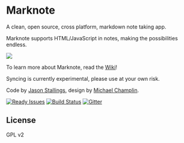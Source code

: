 Marknote
========

A clean, open source, cross platform, markdown note taking app. 

Marknote supports HTML/JavaScript in notes, making the possibilities endless. 

![](https://cloudup.com/cMU37AICDHn+)

To learn more about Marknote, read the [Wiki](https://github.com/octalmage/Marknote/wiki)!

Syncing is currently experimental, please use at your own risk. 

Code by [Jason Stallings](http://jason.stallin.gs), design by [Michael Champlin](http://champl.in).

[![Ready Issues](https://badge.waffle.io/octalmage/Marknote.svg?label=ready&title=Ready)](http://waffle.io/octalmage/Marknote) [![Build Status](https://travis-ci.org/octalmage/Marknote.svg?branch=master)](https://travis-ci.org/octalmage/Marknote) [![Gitter](https://badges.gitter.im/Join%20Chat.png)](https://gitter.im/octalmage/Marknote?utm_source=badge&utm_medium=badge&utm_campaign=pr-badge)

## License

GPL v2
